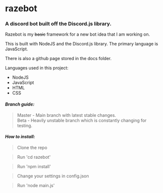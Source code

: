 # razebot
### A discord bot built off the Discord.js library.

Razebot is my ~~basic~~ framework for a new bot idea that I am working on.

This is built with NodeJS and the Discord.js library.
The primary language is JavaScript.

There is also a github page stored in the docs folder.

Languages used in this project:
* NodeJS
* JavaScript
* HTML
* CSS

#### *Branch guide:*
> Master - Main branch with latest stable changes.   
> Beta - Heavily unstable branch which is constantly changing for testing.   

#### *How to install:*
> Clone the repo

> Run 'cd razebot'

> Run 'npm install'

> Change your settings in config.json

> Run 'node main.js'
